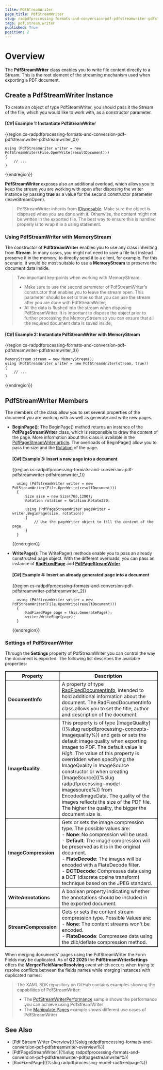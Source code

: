 ```yaml
---
title: PdfStreamWriter
page_title: PdfStreamWriter
slug: radpdfprocessing-formats-and-conversion-pdf-pdfstreamwriter-pdfstreamwriter
tags: pdf,stream,writer
published: True
position: 2
---
```


<style>
table, th, td {
	border: 1px solid;
}
table th:first-of-type {
	width: 25%;
}
table th:nth-of-type(2) {
	width: 75%;
} 
</style>

# Overview

The **PdfStreamWriter** class enables you to write file content directly to a Stream. This is the root element of the streaming mechanism used when exporting a PDF document.

## Create a PdfStreamWriter Instance

To create an object of type PdfSteamWriter, you should pass it the Stream of the file, which you would like to work with, as a constructor parameter.

#### **[C#] Example 1: Instantiate PdfStreamWriter**

{{region cs-radpdfprocessing-formats-and-conversion-pdf-pdfstreamwriter-pdfstreamwriter_0}}

	using (PdfStreamWriter writer = new PdfStreamWriter(File.OpenWrite(resultDocument)))
	{
		// ...
	}
{{endregion}}

**PdfStreamWriter** exposes also an additional overload, which allows you to keep the stream you are working with open after disposing the writer instance by passing **true** as a value for the second constructor parameter (leaveStreamOpen).

>PdfStreamWriter inherits from [IDisposable](https://msdn.microsoft.com/en-us/library/system.idisposable(v=vs.110).aspx). Make sure the object is disposed when you are done with it. Otherwise, the content might not be written in the exported file. The best way to ensure this is handled properly is to wrap it in a using statement. 

### Using PdfStreamWriter with MemoryStream

The constructor of **PdfStreamWriter** enables you to use any class inheriting from **Stream**. In many cases, you might not need to save a file but instead preserve it in the memory, to directly send it to a client, for example. For this scenario, it would be most suitable to use a **MemoryStream** to preserve the document data inside.

> Two important key-points when working with MemoryStream:
>
>- Make sure to use the second parameter of PdfStreamWriter's constructor that enables you to leave the stream open. This parameter should be set to true so that you can use the stream after you are done with PdfStreamWriter;
>- All the data is flushed into the stream when disposing PdfStreamWriter. It is important to dispose the object prior to further processing the MemoryStream so you can ensure that all the required document data is saved inside;


#### **[C#] Example 2: Instantiate PdfStreamWriter with MemoryStream**

{{region cs-radpdfprocessing-formats-and-conversion-pdf-pdfstreamwriter-pdfstreamwriter_3}}

    MemoryStream stream = new MemoryStream();
	using (PdfStreamWriter writer = new PdfStreamWriter(stream, true))
	{
		// ...
	}
{{endregion}}

## PdfStreamWriter Members

The members of the class allow you to set several properties of the document you are working with as well as generate and write new pages.

* **BeginPage()**: The BeginPage() method returns an instance of the **PdfPageStreamWriter** class, which is responsible to draw the content of the page. More information about this class is available in the [PdfPageStreamWriter article](). The overloads of BeginPage() allow you to pass the size and the [Rotation](https://docs.telerik.com/devtools/document-processing/api/Telerik.Windows.Documents.Fixed.Model.Data.Rotation.html) of the page.
	
	#### **[C#] Example 3: Insert a new page into a document**
	
	{{region cs-radpdfprocessing-formats-and-conversion-pdf-pdfstreamwriter-pdfstreamwriter_1}}
	
		using (PdfStreamWriter writer = new PdfStreamWriter(File.OpenWrite(resultDocument)))
		{
			Size size = new Size(700,1200);
			Rotation rotation = Rotation.Rotate270;
	
			using (PdfPageStreamWriter pageWriter = writer.BeginPage(size, rotation))
	        {
				// Use the pageWriter object to fill the content of the page.
			}
		}
	{{endregion}}

* **WritePage()**: The WritePage() methods enable you to pass an already constructed page object. With the different overloads, you can pass an instance of [**RadFixedPage**]() and [**PdfPageStreamWriter**]().
	
	#### **[C#] Example 4: Insert an already generated page into a document**
	
	{{region cs-radpdfprocessing-formats-and-conversion-pdf-pdfstreamwriter-pdfstreamwriter_2}}
	
		using (PdfStreamWriter writer = new PdfStreamWriter(File.OpenWrite(resultDocument)))
		{
			RadFixedPage page = this.GeneratePage();
			writer.WritePage(page);
		}
	{{endregion}}

### Settings of PdfStreamWriter

Through the **Settings** property of PdfStreamWriter you can control the way the document is exported. The following list describes the available properties:

|Property|Description|
|----|----|
|**DocumentInfo**|A property of type [RadFixedDocumentInfo](https://docs.telerik.com/devtools/document-processing/api/Telerik.Windows.Documents.Fixed.Model.RadFixedDocumentInfo.html), intended to hold additional information about the document. The RadFixedDocumentInfo class allows you to set the title, author and description of the document.|
|**ImageQuality**|This property is of type [ImageQuality]({%slug radpdfprocessing-concepts-imagequality%}) and gets or sets the default image quality when exporting images to PDF. The default value is *High*. The value of this property is overridden when specifying the ImageQuality in ImageSource constructor or when creating [ImageSource]({%slug radpdfprocessing-model-imagesource%}) from EncodedImageData. The quality of the images reflects the size of the PDF file. The higher the quality, the bigger the document size is.|
|**ImageCompression**|Gets or sets the image compression type. The possible values are: <br> - **None**: No compression will be used. <br> - **Default**: The image compression will be preserved as it is in the original document. <br> - **FlateDecode**: The images will be encoded with a FlateDecode filter. <br> - **DCTDecode**: Compresses data using a DCT (discrete cosine transform) technique based on the JPEG standard.|
|**WriteAnnotations**|A boolean property indicating whether the annotations should be included in the exported document.|
|**StreamCompression**|Gets or sets the content stream compression type. Possible Values are: <br>- **None**: The content streams won't be encoded. <br>- **FlateDecode**: Compresses data using the zlib/deflate compression method.|

When merging documents' pages using the PdfStreamWriter the Form Fields may be duplicated. As of **Q2 2025** the **PdfStreamWriterSettings** offers the **MergedFieldNameResolving** event which occurs when trying to resolve conflicts between the fields names while merging instances with duplicated names:

<snippet id='libraries-pdf-formats-and-conversion-pdfstreamwritersettings'/>

> The XAML SDK repository on GitHub contains examples showing the capabilities of PdfStreamWriter: 
> 
> - The [PdfStreamWriterPerformance](https://github.com/telerik/document-processing-sdk/tree/master/PdfProcessing/PdfStreamWriterPerformance) sample shows the performance you can achieve using PdfStreamWriter
> - The [Manipulate Pages](https://github.com/telerik/document-processing-sdk/tree/master/PdfProcessing/ManipulatePages) example shows different use cases of PdfStreamWriter


## See Also

* [Pdf Stream Writer Overview]({%slug radpdfprocessing-formats-and-conversion-pdf-pdfstreamwriter-overview%})
* [PdfPageStreamWriter]({%slug radpdfprocessing-formats-and-conversion-pdf-pdfstreamwriter-pdfpagestreamwriter%})
* [RadFixedPage]({%slug radpdfprocessing-model-radfixedpage%})